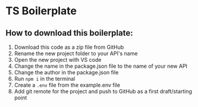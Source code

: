 # TS Boilerplate

## How to download this boilerplate:

1. Download this code as a zip file from GitHub
2. Rename the new project folder to your API's name
3. Open the new project with VS code
4. Change the name in the package.json file to the name of your new API
5. Change the author in the package.json file
6. Run `npm i` in the terminal
7. Create a `.env` file from the example.env file
8. Add git remote for the project and push to GitHub as a first draft/starting point
